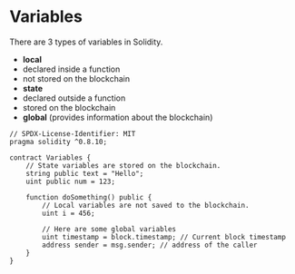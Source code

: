 # Variables  
There are 3 types of variables in Solidity.  
* **local**  
 * declared inside a function  
 * not stored on the blockchain  
* **state**  
 * declared outside a function
 * stored on the blockchain  
* **global** (provides information about the blockchain)  
```
// SPDX-License-Identifier: MIT  
pragma solidity ^0.8.10;  

contract Variables {
	// State variables are stored on the blockchain.
	string public text = "Hello";
	uint public num = 123;

	function doSomething() public {
		// Local variables are not saved to the blockchain.
		uint i = 456;

		// Here are some global variables
		uint timestamp = block.timestamp; // Current block timestamp
		address sender = msg.sender; // address of the caller
	}
}
```